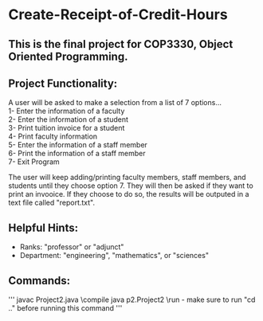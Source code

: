# **Create-Receipt-of-Credit-Hours**

## This is the final project for COP3330, Object Oriented Programming.

## Project Functionality:
 A user will be asked to make a selection from a list of 7 options...  
 1- Enter the information of a faculty  
 2- Enter the information of a student  
 3- Print tuition invoice for a student  
 4- Print faculty information  
 5- Enter the information of a staff member  
 6- Print the information of a staff member  
 7- Exit Program  

 The user will keep adding/printing faculty members, staff members, and students until they choose option 7. They will then be asked if they want to print an invooice. If they choose to do so, the results will be outputed in a text file called "report.txt". 

## Helpful Hints:
 - Ranks: "professor" or "adjunct"
 - Department: "engineering", "mathematics", or "sciences"

## Commands:
'''
 javac Project2.java \\compile
 java p2.Project2 \\run - make sure to run "cd .." before running this command
'''
